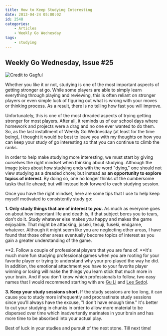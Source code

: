 ```yaml
---
title: How to Keep Studying Interesting
date: 2013-04-24 05:00:02
id: 2548
categories:
	- Articles
	- Weekly Go Wednesday
tags:
	- studying
---
```


## Weekly Go Wednesday, Issue #25

![Credit to Gagful](/images/2013/04/wgw25.jpg)

Whether you like it or not, studying is one of the most important aspects of getting stronger at go. While some players are able to simply learn everything through playing and reviewing, this is often reliant on stronger players or even simple luck of figuring out what is wrong with your moves or thinking process. As a result, there is no telling how fast you will improve.

Unfortunately, this is one of the most dreaded aspects of trying getting stronger for most players. After all, it reminds us of our school days where homework and projects were a drag and no one ever wanted to do them. So, as the last installment of Weekly Go Wednesday (at least for the time being), I thought it would be best to leave you with my thoughts on how you can keep your study of go interesting so that you can continue to climb the ranks.

<!--more-->

In order to help make studying more interesting, we must start by giving ourselves the right mindset when thinking about studying. Although the image jokes about how studying ends with the word "dying," one should not view studying as a dreaded chore; but instead as **an opportunity to explore topics of interest**. By doing so, one no longer thinks of the cumbersome tasks that lie ahead; but will instead look forward to each studying session.

Once you have the right mindset, here are some tips that I use to help keep myself motivated to consistently study go:

**1. Only study things that are of interest to _you_.** As much as everyone goes on about how important life and death is, if that subject bores you to tears, don't do it. Study whatever else makes _you_ happy and makes the game enjoyable. That might be attacking, joseki, tesuji, fuseki, endgame, whatever. Although it might seem like you are neglecting other areas, I have found that those other areas eventually become topics of interest as you gain a greater understanding of the game.

**2. Follow a couple of professional players that you are fans of. **It's much more fun studying professional games when you are rooting for your favorite player or trying to understand why your pro played the way he did. In addition, the emotional attachment you have to your favorite player winning or losing will make the things you learn stick that much more in your brain. And if you don't know which professionals to follow, two easy names that I would recommend starting with are [Gu Li](http://en.wikipedia.org/wiki/Gu_Li) and [Lee Sedol](http://en.wikipedia.org/wiki/Lee_Sedol).

**3. Keep your study sessions short.** If the study sessions are too long, it can cause you to study more infrequently and procrastinate study sessions since you'll always have the excuse, "I don't have enough time." It's better to cut your studying in chunks in order to allow more material to be dispersed over time which inadvertently marinates in your brain and has more time to be absorbed into your actual play.

Best of luck in your studies and pursuit of the next stone. Till next time!